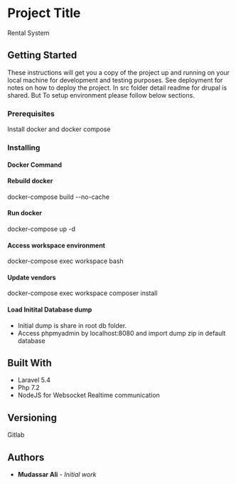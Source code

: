 # Project Title

Rental System

## Getting Started

These instructions will get you a copy of the project up and running on your local machine for development and testing purposes. See deployment for notes on how to deploy the project. In src folder detail readme for drupal is shared. But To setup environment please follow below sections.

### Prerequisites

Install docker and docker compose

### Installing


#### Docker Command

#### Rebuild docker
docker-compose build --no-cache

#### Run docker
docker-compose up -d

#### Access workspace environment
docker-compose exec workspace bash

#### Update vendors
docker-compose exec workspace composer install

#### Load Initital Database dump
* Initial dump is share in root db folder.
* Access phpmyadmin by localhost:8080 and import dump zip in default database


## Built With

* Laravel 5.4
* Php 7.2
* NodeJS for Websocket Realtime communication

## Versioning

Gitlab

## Authors

* **Mudassar Ali** - *Initial work* 